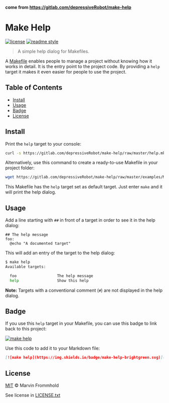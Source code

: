 


**come from https://gitlab.com/depressiveRobot/make-help**

# Make Help

[![license](https://img.shields.io/badge/license-MIT-green.svg)](https://opensource.org/licenses/MIT)
[![readme style](https://img.shields.io/badge/readme%20style-standard-brightgreen.svg)](https://github.com/RichardLitt/standard-readme)

> A simple help dialog for Makefiles.

A [Makefile](https://www.gnu.org/software/make/) enables people to manage a project without knowing how it works in detail.
It is the entry point to the project code.
By providing a `help` target it makes it even easier for people to use the project.

## Table of Contents

* [Install](#install)
* [Usage](#usage)
* [Badge](#badge)
* [License](#license)

## Install

Print the `help` target to your console:

```bash
curl -s https://gitlab.com/depressiveRobot/make-help/raw/master/help.mk
```

Alternatively, use this command to create a ready-to-use Makefile in your project folder:

```bash
wget https://gitlab.com/depressiveRobot/make-help/raw/master/examples/Makefile
```

This Makefile has the `help` target set as default target. Just enter `make` and it will print the help dialog.

## Usage

Add a line starting with `##` in front of a target in order to see it in the help dialog:

```make
## The help message
foo:
  @echo "A documented target"
```

This will add an entry of the target to the help dialog:

```bash
$ make help
Available targets:

  foo                  The help message
  help                 Show this help
```

**Note:** Targets with a conventional comment (`#`) are not displayed in the help dialog.

## Badge

If you use this `help` target in your Makefile, you can use this badge to link back to this project:

[![make help](https://img.shields.io/badge/make-help-brightgreen.svg)](https://gitlab.com/depressiveRobot/make-help)

Use this code to add it to your Markdown file:

```md
[![make help](https://img.shields.io/badge/make-help-brightgreen.svg)](https://gitlab.com/depressiveRobot/make-help)
```

## License

[MIT](https://opensource.org/licenses/MIT) © Marvin Frommhold

See license in [LICENSE.txt](./LICENSE.txt)
